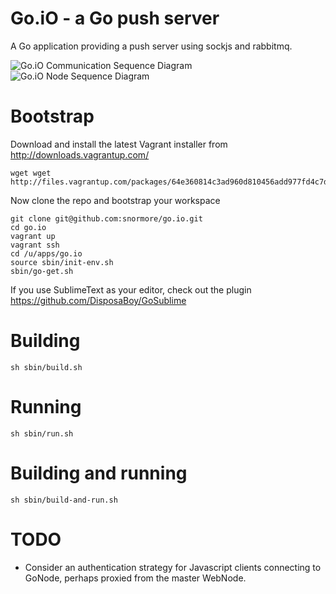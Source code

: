 Go.iO - a Go push server
=====

A Go application providing a push server using sockjs and rabbitmq.

![Go.iO Communication Sequence Diagram](https://raw.github.com/snormore/go.io/master/docs/communication-sequence.png)
![Go.iO Node Sequence Diagram](https://raw.github.com/snormore/go.io/master/docs/gonode-sequence.png)

Bootstrap
=========

Download and install the latest Vagrant installer from http://downloads.vagrantup.com/
```
wget wget http://files.vagrantup.com/packages/64e360814c3ad960d810456add977fd4c7d47ce6/Vagrant.dmg
```
Now clone the repo and bootstrap your workspace
```
git clone git@github.com:snormore/go.io.git
cd go.io
vagrant up
vagrant ssh
cd /u/apps/go.io
source sbin/init-env.sh
sbin/go-get.sh
```

If you use SublimeText as your editor, check out the plugin https://github.com/DisposaBoy/GoSublime

Building
========
```
sh sbin/build.sh
```

Running
=======
```
sh sbin/run.sh
```

Building and running
====================
```
sh sbin/build-and-run.sh
```

TODO
====
- Consider an authentication strategy for Javascript clients connecting to GoNode, perhaps proxied from the master WebNode.
